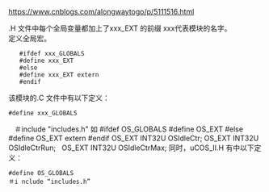 https://www.cnblogs.com/alongwaytogo/p/5111516.html

 .H 文件中每个全局变量都加上了xxx_EXT 的前缀  xxx代表模块的名字。   
 定义全局宏。
 ```
    #ifdef xxx_GLOBALS
    #define xxx_EXT
    #else
    #define xxx_EXT extern
    #endif
 ```

该模块的.C 文件中有以下定义：

    #define xxx_GLOBALS
    ＃include "includes.h"
如
    #ifdef OS_GLOBALS
    #define OS_EXT
    #else
    #define OS_EXT extern
    #endif
    OS_EXT INT32U OSIdleCtr;
    OS_EXT INT32U OSIdleCtrRun;
    OS_EXT INT32U OSIdleCtrMax;
同时，uCOS_II.H 有中以下定义：

    #define OS_GLOBALS
    ＃i nclude “includes.h”
